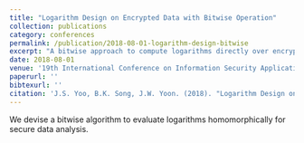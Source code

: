 ```yaml
---
title: "Logarithm Design on Encrypted Data with Bitwise Operation"
collection: publications
category: conferences
permalink: /publication/2018-08-01-logarithm-design-bitwise
excerpt: "A bitwise approach to compute logarithms directly over encrypted data."
date: 2018-08-01
venue: '19th International Conference on Information Security Applications (WISA)'
paperurl: ''
bibtexurl: ''
citation: 'J.S. Yoo, B.K. Song, J.W. Yoon. (2018). "Logarithm Design on Encrypted Data with Bitwise Operation." In <i>Proceedings of the 19th International Conference on Information Security Applications (WISA)</i>.'
---
```


We devise a bitwise algorithm to evaluate logarithms homomorphically for secure data analysis.
